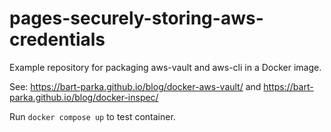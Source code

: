 # pages-securely-storing-aws-credentials
Example repository for packaging aws-vault and aws-cli in a Docker image.

See: https://bart-parka.github.io/blog/docker-aws-vault/ and https://bart-parka.github.io/blog/docker-inspec/

Run `docker compose up` to test container.